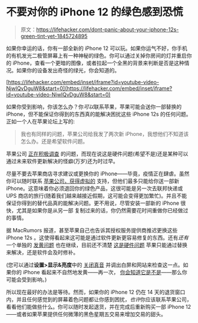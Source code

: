 # 不要对你的 iPhone 12 的绿色感到恐慌

> 原文：<https://lifehacker.com/dont-panic-about-your-iphone-12s-green-tint-yet-1845724895>

如果你幸运的话，你有一部全新的 iPhone 12 可以玩。如果你运气不好，你手机的有机发光二极管屏幕上有一种神秘的绿色。你可以通过关掉你房间的灯并重启你的 iPhone，查看一个更暗的图像，或者拉起一个全黑的背景来判断是否是这种情况。如果你的设备发出奇怪的绿光，你会知道的。

 [https://lifehacker.com/embed/inset/iframe?id=youtube-video-NjwIQvDguW8&start=0](https://lifehacker.com/embed/inset/iframe?id=youtube-video-NjwIQvDguW8&start=0) 

如果你受到影响，你该怎么办？你*可以*联系苹果，苹果可能会送你一部替换的 iPhone，但不能保证你得到的东西真的能解决困扰这些 iPhone 12s 的任何问题。正如一个人在苹果论坛上写的:

> 我也有同样的问题，苹果公司给我发了两次新 iPhone，我想他们不知道该怎么办。还是希望软件问题。



苹果公司 [正在积极调查](https://www.macrumors.com/2020/11/18/apple-investigating-iphone-12-display-issues/) 的问题，而现在说这是硬件问题(希望不是)还是某种可以通过未来软件更新解决的怪癖(万岁)还为时过早。

尽量不要去苹果商店寻求建议或更换你的 iPhone——毕竟，疫情正在肆虐。虽然你可以随时联系 [苹果公司，获得虚拟的](https://getsupport.apple.com/?caller=home&PRKEYS=) 支持，但他们最多只能给你送一部新 iPhone。这意味着你必须退回你的绿色产品，这很可能是另一次去联邦快递或 UPS 商店的旅行(随着我们越来越接近假期，这可能会变得更加繁忙)。并且不能保证你得到的替代品真的能解决问题。更不用说，尽管安装一部新的 iPhone 很快，尤其是如果你是从另一部 复制过来的话，你仍然需要花时间重做你已经做过的事情。

据 MacRumors 报道，甚至苹果自己也告诉其授权服务提供商推迟更换这些 iPhone 12s 。这使得看起来这可能是通过软件更新更容易修复的东西。还有*还有*一个单独的 [发黄问题](https://www.macworld.co.uk/news/iphone-12-yellow-screen-tint-3797688/) 也在继续，目前还不清楚 [这是硬件问题](https://forums.macrumors.com/threads/yellow-screen-tint-display-seem-warm-check-here-first.2262691/page-92?post=29284897#post-29284897) 苹果只能通过替换来解决，还是软件会及时修补。

(您可以通过**设置>显示&亮度**中的 [关闭真音](https://discussions.apple.com/thread/252041098) 并调出白屏和网站来检查这一点。如果你的 iPhone 看起来不自然地发黄——再一次， [你会知道它是不是](https://discussions.apple.com/thread/252041098?answerId=252041098021#252041098021)——那么你可能会受到影响。)

所以现在最好的办法是等待。然而，如果你的 iPhone 12 仍在 14 天的退货窗口内，并且任何感觉到的屏幕着色问题都让你感到困扰，*也许*你应该联系苹果公司，看看他们能做些什么。你可以随时发起退货，并在完成后重新购买一部 iPhone 12——或者如果苹果提供任何微薄的黑色星期五交易来增加交易的甜头。